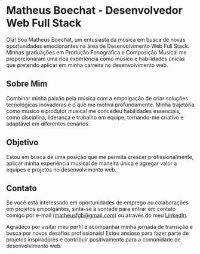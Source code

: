# Matheus Boechat - Desenvolvedor Web Full Stack

Olá! Sou Matheus Boechat, um entusiasta da música em busca de novas oportunidades emocionantes na área de Desenvolvimento Web Full Stack. Minhas graduações em Produção Fonográfica e Composição Musical me proporcionaram uma rica experiência como músico e habilidades únicas que pretendo aplicar em minha carreira no desenvolvimento web.

## Sobre Mim

Combinar minha paixão pela música com a empolgação de criar soluções tecnológicas inovadoras é o que me motiva profundamente. Minha trajetória como músico e produtor musical me concedeu habilidades essenciais, como disciplina, liderança e trabalho em equipe, tornando-me criativo e adaptável em diferentes cenários.

## Objetivo

Estou em busca de uma posição que me permita crescer profissionalmente, aplicar minha experiência musical de maneira única e agregar valor a equipes e projetos no desenvolvimento web.

## Contato

Se você está interessado em oportunidades de emprego ou colaborações em projetos empolgantes, sinta-se à vontade para entrar em contato comigo por e-mail (matheusfgb@gmail.com) ou através do meu [LinkedIn](https://www.linkedin.com/in/matheusboechat/).

Agradeço por visitar meu perfil e acompanhar minha jornada de transição e busca por novos desafios profissionais! Estou ansioso para fazer parte de projetos inspiradores e contribuir positivamente para a comunidade de desenvolvimento web.
